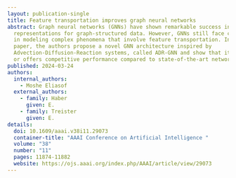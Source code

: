```yaml
---
layout: publication-single
title: Feature transportation improves graph neural networks
abstract: Graph neural networks (GNNs) have shown remarkable success in learning
  representations for graph-structured data. However, GNNs still face challenges
  in modeling complex phenomena that involve feature transportation. In this
  paper, the authors propose a novel GNN architecture inspired by
  Advection-Diffusion-Reaction systems, called ADR-GNN and show that it improves
  or offers competitive performance compared to state-of-the-art networks.
published: 2024-03-24
authors:
  internal_authors:
    - Moshe Eliasof
  external_authors:
    - family: Haber
      given: E.
    - family: Treister
      given: E.
details:
  doi: 10.1609/aaai.v38i11.29073
  container-title: "AAAI Conference on Artificial Intelligence "
  volume: "38"
  number: "11"
  pages: 11874-11882
  website: https://ojs.aaai.org/index.php/AAAI/article/view/29073
---
```

